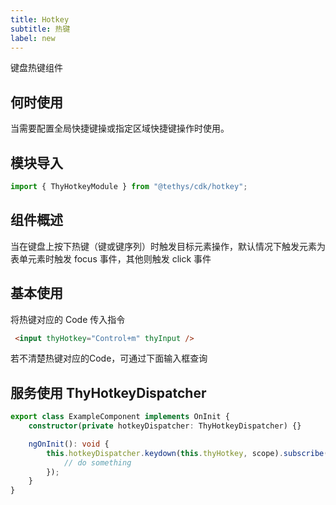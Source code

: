 ```yaml
---
title: Hotkey
subtitle: 热键
label: new
---
```


<alert>键盘热键组件</alert>

## 何时使用

当需要配置全局快捷键操或指定区域快捷键操作时使用。

## 模块导入
```ts
import { ThyHotkeyModule } from "@tethys/cdk/hotkey";
```

## 组件概述
当在键盘上按下热键（键或键序列）时触发目标元素操作，默认情况下触发元素为表单元素时触发 focus 事件，其他则触发 click 事件 

## 基本使用
将热键对应的 Code 传入指令
```html
 <input thyHotkey="Control+m" thyInput />
```
<example name="thy-hotkey-basic-example" />

若不清楚热键对应的Code，可通过下面输入框查询
<example name="thy-hotkey-query-example" />

## 服务使用 ThyHotkeyDispatcher

```typescript
export class ExampleComponent implements OnInit {
    constructor(private hotkeyDispatcher: ThyHotkeyDispatcher) {}

    ngOnInit(): void {
        this.hotkeyDispatcher.keydown(this.thyHotkey, scope).subscribe((event: KeyboardEvent) => {
            // do something
        });
    }
}
```

